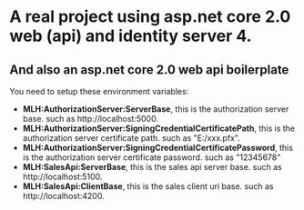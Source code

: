 # A real project using asp.net core 2.0 web (api) and identity server 4.
## And also an asp.net core 2.0 web api boilerplate  
You need to setup these environment variables:  
* **MLH:AuthorizationServer:ServerBase**, this is the authorization server base. such as http://localhost:5000.   
* **MLH:AuthorizationServer:SigningCredentialCertificatePath**, this is the authorization server certificate path. such as "E:/xxx.pfx".  
* **MLH:AuthorizationServer:SigningCredentialCertificatePassword**, this is the authorization server certificate password. such as "12345678"  
* **MLH:SalesApi:ServerBase**, this is the sales api server base. such as http://localhost:5100.     
* **MLH:SalesApi:ClientBase**, this is the sales client uri base. such as http://localhost:4200.  
